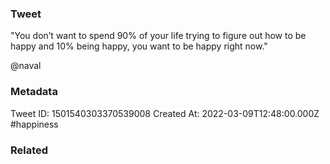 ### Tweet
"You don’t want to spend 90% of your life trying to figure out how to be happy and 10% being happy, you want to be happy right now."

@naval

### Metadata
Tweet ID: 1501540303370539008
Created At: 2022-03-09T12:48:00.000Z
#happiness 

### Related

